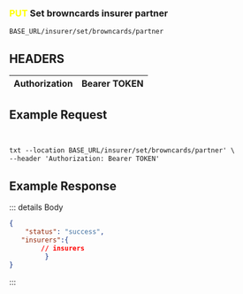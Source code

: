 
### <span style="color:yellow">PUT</span>  Set browncards insurer partner
````
BASE_URL/insurer/set/browncards/partner
````

## HEADERS

| Authorization | Bearer TOKEN |
| ------------- | ----------- |


## Example Request

```txt


txt --location BASE_URL/insurer/set/browncards/partner' \
--header 'Authorization: Bearer TOKEN'

```


## Example Response

::: details Body  

```json
{
    "status": "success",
   "insurers":{
        // insurers   
         }
}


```




:::


